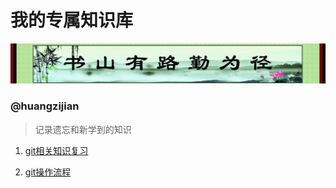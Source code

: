 # 我的专属知识库
![](image/01.jpg)
### @huangzijian

> 记录遗忘和新学到的知识

 1. [git相关知识复习](doc/git相关知识.md)

 2. [git操作流程](doc/git操作流程.md)
